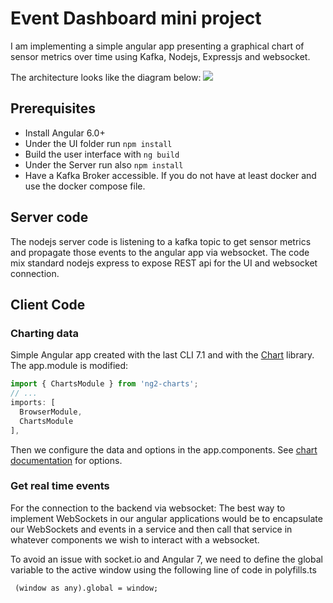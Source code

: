 # Event Dashboard mini project

I am implementing a simple angular app presenting a graphical chart of sensor metrics over time using Kafka, Nodejs, Expressjs and websocket.

The architecture looks like the diagram below:
![](docs/hlview.png)

## Prerequisites
* Install Angular 6.0+
* Under the UI folder run `npm install`
* Build the user interface with `ng build`
* Under the Server run also `npm install`
* Have a Kafka Broker accessible. If you do not have at least docker and use the docker compose file.

## Server code
The nodejs server code is listening to a kafka topic to get sensor metrics and propagate those events to the angular app via websocket.
The code mix standard nodejs express to expose REST api for the UI and websocket connection.


## Client Code
### Charting data
Simple Angular app created with the last CLI 7.1 and with the [Chart](http://www.chartjs.org) library.
The app.module is modified:
```js
import { ChartsModule } from 'ng2-charts';
// ...
imports: [
  BrowserModule,
  ChartsModule
],
```

Then we configure the data and options in the app.components. See [chart documentation](http://www.chartjs.org/docs/latest/configuration/) for options.

### Get real time events
For the connection to the backend via websocket: The best way to implement WebSockets in our angular applications would be to encapsulate our WebSockets and events in a service and then call that service in whatever components we wish to interact with a websocket.

To avoid an issue with socket.io and Angular 7, we need to define the global variable to the active window using the following line of code in polyfills.ts
```
 (window as any).global = window;
```
